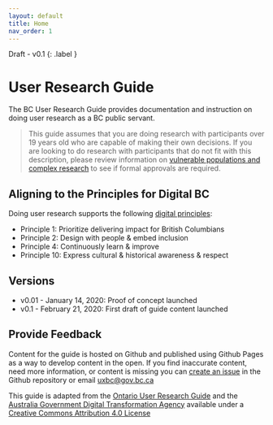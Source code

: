 ```yaml
---
layout: default
title: Home
nav_order: 1
---
```


Draft - v0.1
{: .label }
# User Research Guide

The BC User Research Guide provides documentation and instruction on doing user research as a BC public servant.

>This guide assumes that you are doing research with participants over 19 years old who are capable of making their own decisions. If you are looking to do research with participants that do not fit with this description, please review information on [vulnerable populations and complex research](https://bcgov.github.io/user-research-guide/ethics.html) to see if formal approvals are required.

<!--## It's About People and their Needs

**People don’t wake up and think I wonder what the government of B.C. is doing today? I am going to visit their website to find out.** There is something that happened in their lives that drives them to use your service. Your service should fulfill this need and user research will help you understand what these needs are. -->


## Aligning to the Principles for Digital BC

Doing user research supports the following [digital principles](https://github.com/bcgov/digital-principles):

- Principle 1: Prioritize delivering impact for British Columbians
- Principle 2: Design with people & embed inclusion
- Principle 4: Continuously learn & improve
- Principle 10: Express cultural & historical awareness & respect

## Versions
- v0.01 - January 14, 2020: Proof of concept launched
- v0.1 - February 21, 2020: First draft of guide content launched

## Provide Feedback

Content for the guide is hosted on Github and published using Github Pages as a way to develop content in the open. If you find inaccurate content, need more information, or content is missing you can [create an issue](https://github.com/bcgov/user-research-guide/issues/new/choose) in the Github repository or email <uxbc@gov.bc.ca>

This guide is adapted from the [Ontario User Research Guide](https://www.ontario.ca/page/user-research-guide) and the [Australia Government Digital Transformation Agency](https://www.dta.gov.au/help-and-advice/build-and-improve-services/user-research) available under a [Creative Commons Attribution 4.0 License](http://creativecommons.org/licenses/by/4.0/)
